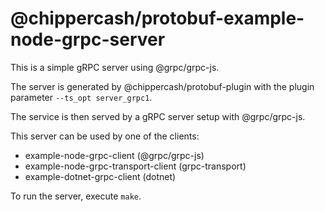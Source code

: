 @chippercash/protobuf-example-node-grpc-server
=====================================

This is a simple gRPC server using @grpc/grpc-js.

The server is generated by @chippercash/protobuf-plugin with the plugin 
parameter `--ts_opt server_grpc1`.

The service is then served by a gRPC server setup with 
@grpc/grpc-js.

This server can be used by one of the clients:
- example-node-grpc-client (@grpc/grpc-js)
- example-node-grpc-transport-client (grpc-transport)
- example-dotnet-grpc-client (dotnet)

To run the server, execute `make`.
